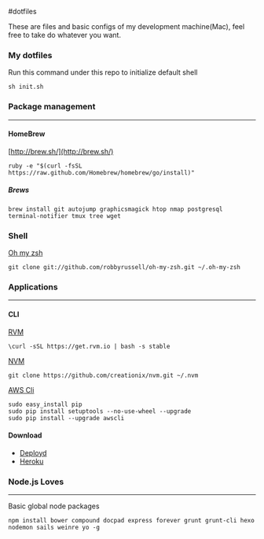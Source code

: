 #dotfiles

These are files and basic configs of my development machine(Mac), feel free to take do whatever you want.

### My dotfiles

Run this command under this repo to initialize default shell

```
sh init.sh
```

### Package management 
----
#### HomeBrew
[http://brew.sh/](http://brew.sh/)

```
ruby -e "$(curl -fsSL https://raw.github.com/Homebrew/homebrew/go/install)"
```

##### Brews
```
brew install git autojump graphicsmagick htop nmap postgresql terminal-notifier tmux tree wget
```

### Shell
    
 [Oh my zsh](https://github.com/robbyrussell/oh-my-zsh)
    
```
git clone git://github.com/robbyrussell/oh-my-zsh.git ~/.oh-my-zsh
```

### Applications
---
#### CLI
[RVM](http://rvm.io/)

```
\curl -sSL https://get.rvm.io | bash -s stable
```

[NVM](https://github.com/creationix/nvm)

```
git clone https://github.com/creationix/nvm.git ~/.nvm
```
[AWS Cli](http://docs.aws.amazon.com/cli/latest/userguide/cli-chap-getting-set-up.html#install-with-pip)

```
sudo easy_install pip
sudo pip install setuptools --no-use-wheel --upgrade
sudo pip install --upgrade awscli
```


#### Download
* [Deployd](http://deployd.com/)
* [Heroku](https://toolbelt.herokuapp.com/)

### Node.js Loves
---
Basic global node packages

```
npm install bower compound docpad express forever grunt grunt-cli hexo nodemon sails weinre yo -g
```

